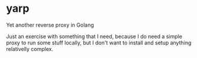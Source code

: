 # yarp
Yet another reverse proxy in Golang

Just an exercise with something that I need, because I do need a simple proxy to run some stuff locally, but I don't want to install and setup anything relativelly complex. 
